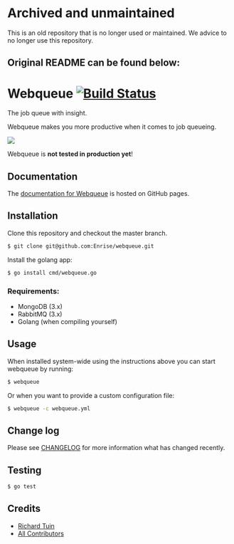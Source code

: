 # Archived and unmaintained

This is an old repository that is no longer used or maintained. We advice to no longer use this repository.

## Original README can be found below:

# Webqueue [![Build Status](https://travis-ci.com/Enrise/webqueue.svg?token=bJj624tmX7p2HiV5a4rJ&branch=master)](https://travis-ci.com/Enrise/webqueue)

The job queue with insight.

Webqueue makes you more productive when it comes to job queueing.

![](http://i.imgur.com/Pg3sv7f.png)

Webqueue is **not tested in production yet**!

## Documentation

The [documentation for Webqueue](http://enrise.github.io/webqueue/) is hosted on GitHub pages.

## Installation

Clone this repository and checkout the master branch.
``` bash
$ git clone git@github.com:Enrise/webqueue.git
```

Install the golang app:

``` bash
$ go install cmd/webqueue.go
```


### Requirements:

* MongoDB (3.x)
* RabbitMQ (3.x)
* Golang (when compiling yourself)

## Usage

When installed system-wide using the instructions above you can start webqueue by running:

``` bash
$ webqueue
```

Or when you want to provide a custom configuration file:

``` bash
$ webqueue -c webqueue.yml
```

## Change log

Please see [CHANGELOG](CHANGELOG.md) for more information what has changed recently.

## Testing

``` bash
$ go test
```

## Credits

- [Richard Tuin](http://github.com/rtuin)
- [All Contributors](https://github.com/Enrise/webqueue/contributors)
